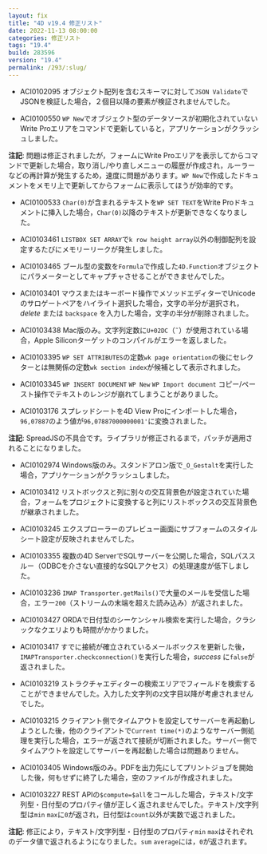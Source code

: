 ```yaml
---
layout: fix
title: "4D v19.4 修正リスト"
date: 2022-11-13 08:00:00
categories: 修正リスト
tags: "19.4"
build: 283596
version: "19.4" 
permalink: /293/:slug/
---
```


* ACI0102095 オブジェクト配列を含むスキーマに対して`JSON Validate`でJSONを検証した場合，２個目以降の要素が検証されませんでした。

* ACI0100550 `WP New`でオブジェクト型のデータソースが初期化されていないWrite Proエリアをコマンドで更新していると，アプリケーションがクラッシュしました。

**注記**: 問題は修正されましたが，フォームにWrite Proエリアを表示してからコマンドで更新した場合，取り消し/やり直しメニューの履歴が作成され，ルーラーなどの再計算が発生するため，速度に問題があります。`WP New`で作成したドキュメントをメモリ上で更新してからフォームに表示してほうが効率的です。

* ACI0100533 `Char(0)`が含まれるテキストを`WP SET TEXT`をWrite Proドキュメントに挿入した場合，`Char(0)`以降のテキストが更新できなくなりました。

* ACI0103461 `LISTBOX SET ARRAY`で`k row height array`以外の制御配列を設定するたびにメモリーリークが発生しました。

* ACI0103465 ブール型の変数を`Formula`で作成した`4D.Function`オブジェクトにパラメーターとしてキャプチャさせることができませんでした。

* ACI0103401 マウスまたはキーボード操作でメソッドエディターでUnicodeのサロゲートペアをハイライト選択した場合，文字の半分が選択され，*delete* または `backspace` を入力した場合，文字の半分が削除されました。

* ACI0103438 Mac版のみ。文字列定数に`U+02DC`（`˜`）が使用されている場合，Apple Siliconターゲットのコンパイルがエラーを返しました。

* ACI0103395 `WP SET ATTRIBUTES`の定数`wk page orientation`の後にセレクターとは無関係の定数`wk section index`が候補として表示されました。

* ACI0103345 `WP INSERT DOCUMENT` `WP New` `WP Import document` コピー/ペースト操作でテキストのレンジが崩れてしまうことがありました。

* ACI0103176 スプレッドシートを4D View Proにインポートした場合，`96,07887`のよう値が`96,07887000000001'`に変換されました。

**注記**: SpreadJSの不具合です。ライブラリが修正されるまで，パッチが適用されることになりました。

* ACI0102974 Windows版のみ。スタンドアロン版で`_O_Gestalt`を実行した場合，アプリケーションがクラッシュしました。
 
* ACI0103412 リストボックスと列に別々の交互背景色が設定されていた場合，フォームをプロジェクトに変換すると列にリストボックスの交互背景色が継承されました。

* ACI0103245 エクスプローラーのプレビュー画面にサブフォームのスタイルシート設定が反映されませんでした。

* ACI0103355 複数の4D ServerでSQLサーバーを公開した場合，SQLパススルー（ODBCを介さない直接的なSQLアクセス）の処理速度が低下しました。

* ACI0103236 `IMAP Transporter.getMails()`で大量のメールを受信した場合，エラー`200`（ストリームの末端を超えた読み込み）が返されました。

* ACI0103427 ORDAで日付型のシーケンシャル検索を実行した場合，クラシックなクエリよりも時間がかかりました。

* ACI0103417 すでに接続が確立されているメールボックスを更新した後，`IMAPTransporter.checkconnection()`を実行した場合，*success* に`false`が返されました。

* ACI0103219 ストラクチャエディターの検索エリアでフィールドを検索することができませんでした。入力した文字列の`2`文字目以降が考慮されませんでした。

* ACI0103215 クライアント側でタイムアウトを設定してサーバーを再起動しようとした後，他のクライアントで`Current time(*)`のようなサーバー側処理を実行した場合，エラーが返されて接続が切断されました。サーバー側でタイムアウトを設定してサーバーを再起動した場合は問題ありません。

* ACI0103405 Windows版のみ。PDFを出力先にしてプリントジョブを開始した後，何もせずに終了した場合，空のファイルが作成されました。

* ACI0103227 REST APIの`$compute=$all`をコールした場合，テキスト/文字列型・日付型のプロパティ値が正しく返されませんでした。テキスト/文字列型は`min` `max`に`0`が返され，日付型は`count`以外が実数で返されました。

**注記**: 修正により，テキスト/文字列型・日付型のプロパティ`min` `max`はそれぞれのデータ値で返されるようになりました。`sum` `average`には，`0`が返されます。
